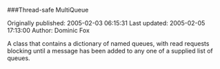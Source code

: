 ###Thread-safe MultiQueue

Originally published: 2005-02-03 06:15:31
Last updated: 2005-02-05 17:13:00
Author: Dominic Fox

A class that contains a dictionary of named queues, with read requests blocking until a message has been added to any one of a supplied list of queues.